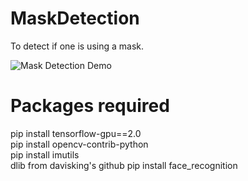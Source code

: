 # MaskDetection
To detect if one is using a mask.


![Mask Detection Demo](gif.gif)

# Packages required

pip install tensorflow-gpu==2.0\
pip install opencv-contrib-python\
pip install imutils\
dlib from davisking's github
pip install face_recognition
